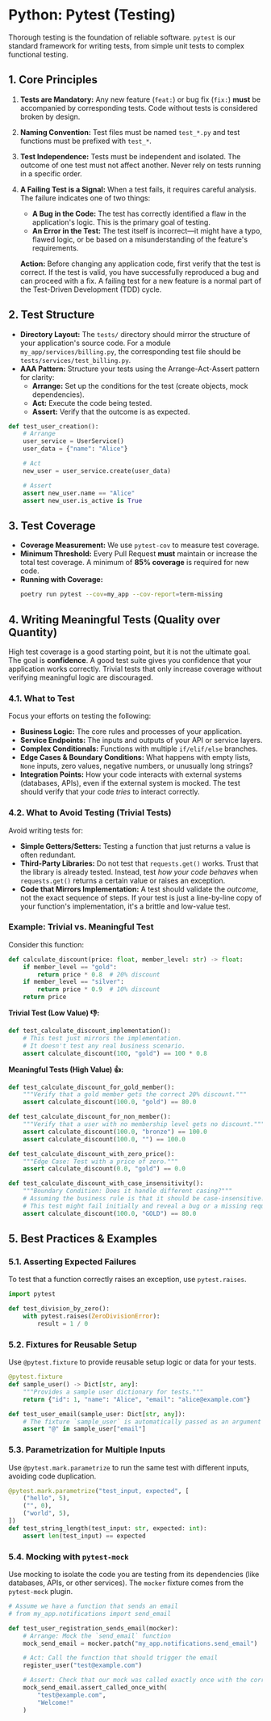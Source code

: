 # Python: Pytest (Testing)

Thorough testing is the foundation of reliable software. `pytest` is our standard framework for writing tests, from simple unit tests to complex functional testing.

## 1. Core Principles

1.  **Tests are Mandatory:** Any new feature (`feat:`) or bug fix (`fix:`) **must** be accompanied by corresponding tests. Code without tests is considered broken by design.
2.  **Naming Convention:** Test files must be named `test_*.py` and test functions must be prefixed with `test_*`.
3.  **Test Independence:** Tests must be independent and isolated. The outcome of one test must not affect another. Never rely on tests running in a specific order.

4.  **A Failing Test is a Signal:** When a test fails, it requires careful analysis. The failure indicates one of two things:
    - **A Bug in the Code:** The test has correctly identified a flaw in the application's logic. This is the primary goal of testing.
    - **An Error in the Test:** The test itself is incorrect—it might have a typo, flawed logic, or be based on a misunderstanding of the feature's requirements.

    **Action:** Before changing any application code, first verify that the test is correct. If the test is valid, you have successfully reproduced a bug and can proceed with a fix. A failing test for a new feature is a normal part of the Test-Driven Development (TDD) cycle.

## 2. Test Structure

- **Directory Layout:** The `tests/` directory should mirror the structure of your application's source code. For a module `my_app/services/billing.py`, the corresponding test file should be `tests/services/test_billing.py`.
- **AAA Pattern:** Structure your tests using the Arrange-Act-Assert pattern for clarity:
  - **Arrange:** Set up the conditions for the test (create objects, mock dependencies).
  - **Act:** Execute the code being tested.
  - **Assert:** Verify that the outcome is as expected.

```python
def test_user_creation():
    # Arrange
    user_service = UserService()
    user_data = {"name": "Alice"}

    # Act
    new_user = user_service.create(user_data)

    # Assert
    assert new_user.name == "Alice"
    assert new_user.is_active is True
```

## 3. Test Coverage

- **Coverage Measurement:** We use `pytest-cov` to measure test coverage.
- **Minimum Threshold:** Every Pull Request **must** maintain or increase the total test coverage. A minimum of **85% coverage** is required for new code.
- **Running with Coverage:**
  ```bash
  poetry run pytest --cov=my_app --cov-report=term-missing
  ```

## 4. Writing Meaningful Tests (Quality over Quantity)

High test coverage is a good starting point, but it is not the ultimate goal. The goal is **confidence**. A good test suite gives you confidence that your application works correctly. Trivial tests that only increase coverage without verifying meaningful logic are discouraged.

### 4.1. What to Test
Focus your efforts on testing the following:
- **Business Logic:** The core rules and processes of your application.
- **Service Endpoints:** The inputs and outputs of your API or service layers.
- **Complex Conditionals:** Functions with multiple `if/elif/else` branches.
- **Edge Cases & Boundary Conditions:** What happens with empty lists, `None` inputs, zero values, negative numbers, or unusually long strings?
- **Integration Points:** How your code interacts with external systems (databases, APIs), even if the external system is mocked. The test should verify that your code *tries* to interact correctly.

### 4.2. What to Avoid Testing (Trivial Tests)
Avoid writing tests for:
- **Simple Getters/Setters:** Testing a function that just returns a value is often redundant.
- **Third-Party Libraries:** Do not test that `requests.get()` works. Trust that the library is already tested. Instead, test *how your code behaves* when `requests.get()` returns a certain value or raises an exception.
- **Code that Mirrors Implementation:** A test should validate the *outcome*, not the exact sequence of steps. If your test is just a line-by-line copy of your function's implementation, it's a brittle and low-value test.

### Example: Trivial vs. Meaningful Test

Consider this function:
```python
def calculate_discount(price: float, member_level: str) -> float:
    if member_level == "gold":
        return price * 0.8  # 20% discount
    if member_level == "silver":
        return price * 0.9  # 10% discount
    return price
```

**Trivial Test (Low Value) 👎:**
```python
def test_calculate_discount_implementation():
    # This test just mirrors the implementation.
    # It doesn't test any real business scenario.
    assert calculate_discount(100, "gold") == 100 * 0.8
```

**Meaningful Tests (High Value) 👍:**
```python
def test_calculate_discount_for_gold_member():
    """Verify that a gold member gets the correct 20% discount."""
    assert calculate_discount(100.0, "gold") == 80.0

def test_calculate_discount_for_non_member():
    """Verify that a user with no membership level gets no discount."""
    assert calculate_discount(100.0, "bronze") == 100.0
    assert calculate_discount(100.0, "") == 100.0

def test_calculate_discount_with_zero_price():
    """Edge Case: Test with a price of zero."""
    assert calculate_discount(0.0, "gold") == 0.0

def test_calculate_discount_with_case_insensitivity():
    """Boundary Condition: Does it handle different casing?"""
    # Assuming the business rule is that it should be case-insensitive.
    # This test might fail initially and reveal a bug or a missing requirement.
    assert calculate_discount(100.0, "GOLD") == 80.0
```

## 5. Best Practices & Examples

### 5.1. Asserting Expected Failures
To test that a function correctly raises an exception, use `pytest.raises`.

```python
import pytest

def test_division_by_zero():
    with pytest.raises(ZeroDivisionError):
        result = 1 / 0
```

### 5.2. Fixtures for Reusable Setup
Use `@pytest.fixture` to provide reusable setup logic or data for your tests.

```python
@pytest.fixture
def sample_user() -> Dict[str, any]:
    """Provides a sample user dictionary for tests."""
    return {"id": 1, "name": "Alice", "email": "alice@example.com"}

def test_user_email(sample_user: Dict[str, any]):
    # The fixture `sample_user` is automatically passed as an argument
    assert "@" in sample_user["email"]
```

### 5.3. Parametrization for Multiple Inputs
Use `@pytest.mark.parametrize` to run the same test with different inputs, avoiding code duplication.

```python
@pytest.mark.parametrize("test_input, expected", [
    ("hello", 5),
    ("", 0),
    ("world", 5),
])
def test_string_length(test_input: str, expected: int):
    assert len(test_input) == expected
```

### 5.4. Mocking with `pytest-mock`
Use mocking to isolate the code you are testing from its dependencies (like databases, APIs, or other services). The `mocker` fixture comes from the `pytest-mock` plugin.

```python
# Assume we have a function that sends an email
# from my_app.notifications import send_email

def test_user_registration_sends_email(mocker):
    # Arrange: Mock the `send_email` function
    mock_send_email = mocker.patch("my_app.notifications.send_email")

    # Act: Call the function that should trigger the email
    register_user("test@example.com")

    # Assert: Check that our mock was called exactly once with the correct arguments
    mock_send_email.assert_called_once_with(
        "test@example.com",
        "Welcome!"
    )
```
